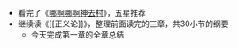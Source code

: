 - 看完了《[哪啊哪啊神去村](https://movie.douban.com/subject/24741412/)》，五星推荐
- 继续读《[[正义论]]》，整理前面读完的三章，共30小节的纲要
	- 今天完成第一章的全章总结